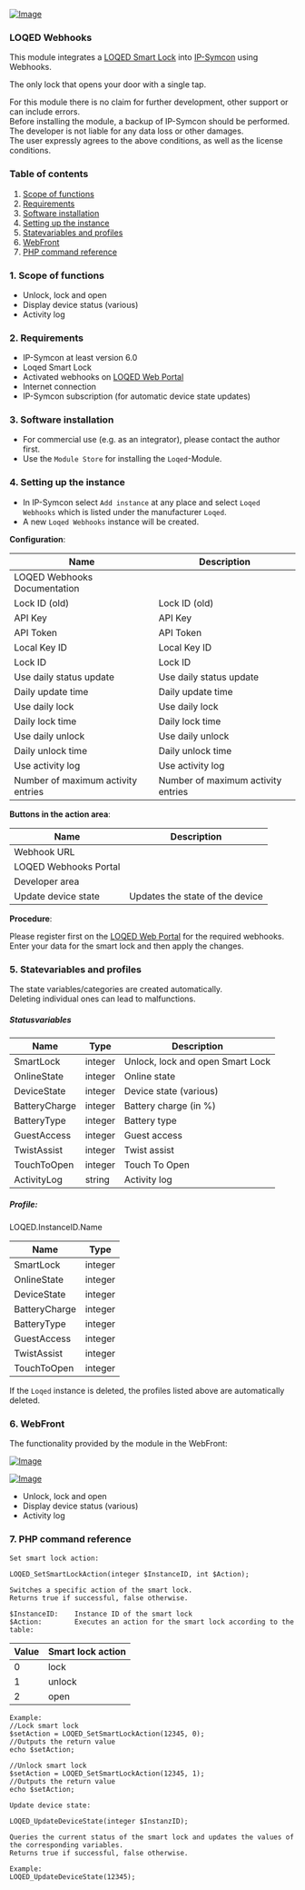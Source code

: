 [![Image](../../../imgs/LOQED_logo_20.png)](https://loqed.com)

### LOQED Webhooks

This module integrates a [LOQED Smart Lock](https://loqed.com) into [IP-Symcon](https://www.symcon.de) using Webhooks.  

The only lock that opens your door with a single tap.  

For this module there is no claim for further development, other support or can include errors.  
Before installing the module, a backup of IP-Symcon should be performed.  
The developer is not liable for any data loss or other damages.  
The user expressly agrees to the above conditions, as well as the license conditions.

### Table of contents

1. [Scope of functions](#1-scope-of-functions)
2. [Requirements](#2-requirements)
3. [Software installation](#3-software-installation)
4. [Setting up the instance](#4-setting-up-the-instance)
5. [Statevariables and profiles](#5-statevariables-and-profiles)
6. [WebFront](#6-webfront)
7. [PHP command reference](#7-php-command-reference)

### 1. Scope of functions

* Unlock, lock and open
* Display device status (various)
* Activity log

### 2. Requirements

- IP-Symcon at least version 6.0
- Loqed Smart Lock
- Activated webhooks on [LOQED Web Portal](https://loqed.com/pages/support#reamaze#0#/kb/integrations/webhooks-en)
- Internet connection
- IP-Symcon subscription (for automatic device state updates)

### 3. Software installation

* For commercial use (e.g. as an integrator), please contact the author first.
* Use the `Module Store` for installing the `Loqed`-Module.

### 4. Setting up the instance

- In IP-Symcon select `Add instance` at any place and select `Loqed Webhooks` which is listed under the manufacturer `Loqed`.
- A new `Loqed Webhooks` instance will be created.

__Configuration__:

| Name                               | Description                        |
|------------------------------------|------------------------------------|
| LOQED Webhooks Documentation       |                                    |
| Lock ID (old)                      | Lock ID (old)                      |
| API Key                            | API Key                            |
| API Token                          | API Token                          |
| Local Key ID                       | Local Key ID                       |
| Lock ID                            | Lock ID                            |
| Use daily status update            | Use daily status update            |
| Daily update time                  | Daily update time                  |
| Use daily lock                     | Use daily lock                     |
| Daily lock time                    | Daily lock time                    |
| Use daily unlock                   | Use daily unlock                   |
| Daily unlock time                  | Daily unlock time                  |
| Use activity log                   | Use activity log                   |
| Number of maximum activity entries | Number of maximum activity entries |

__Buttons in the action area__:

| Name                  | Description                     |
|-----------------------|---------------------------------|
| Webhook URL           |                                 |
| LOQED Webhooks Portal |                                 |
| Developer area        |                                 |
| Update device state   | Updates the state of the device |

__Procedure__:

Please register first on the [LOQED Web Portal](https://loqed.com/pages/support#reamaze#0#/kb/integrations/webhooks-en) for the required webhooks.  
Enter your data for the smart lock and then apply the changes.

### 5. Statevariables and profiles

The state variables/categories are created automatically.  
Deleting individual ones can lead to malfunctions.

##### Statusvariables

| Name          | Type    | Description                      |
|---------------|---------|----------------------------------|
| SmartLock     | integer | Unlock, lock and open Smart Lock |
| OnlineState   | integer | Online state                     |
| DeviceState   | integer | Device state (various)           |
| BatteryCharge | integer | Battery charge (in %)            |
| BatteryType   | integer | Battery type                     |
| GuestAccess   | integer | Guest access                     |
| TwistAssist   | integer | Twist assist                     |
| TouchToOpen   | integer | Touch To Open                    |
| ActivityLog   | string  | Activity log                     |

##### Profile:

LOQED.InstanceID.Name

| Name          | Type    |
|---------------|---------|
| SmartLock     | integer |
| OnlineState   | integer |
| DeviceState   | integer |
| BatteryCharge | integer |
| BatteryType   | integer |
| GuestAccess   | integer |
| TwistAssist   | integer |
| TouchToOpen   | integer |

If the `Loqed` instance is deleted, the profiles listed above are automatically deleted.

### 6. WebFront

The functionality provided by the module in the WebFront:

[![Image](../../../imgs/webfront_en.png)]()

[![Image](../../../imgs/webfront_mobile_en.png)]()

* Unlock, lock and open
* Display device status (various)
* Activity log

### 7. PHP command reference

```text
Set smart lock action:  

LOQED_SetSmartLockAction(integer $InstanceID, int $Action);

Switches a specific action of the smart lock.  
Returns true if successful, false otherwise.  

$InstanceID:    Instance ID of the smart lock 
$Action:        Executes an action for the smart lock according to the table:  
```

| Value | Smart lock action |
|-------|-------------------|
| 0     | lock              |
| 1     | unlock            |
| 2     | open              |

```text
Example:  
//Lock smart lock
$setAction = LOQED_SetSmartLockAction(12345, 0); 
//Outputs the return value
echo $setAction;      

//Unlock smart lock
$setAction = LOQED_SetSmartLockAction(12345, 1);
//Outputs the return value
echo $setAction;      
```

```text
Update device state:  

LOQED_UpdateDeviceState(integer $InstanzID);  

Queries the current status of the smart lock and updates the values of the corresponding variables.  
Returns true if successful, false otherwise. 

Example:  
LOQED_UpdateDeviceState(12345);  
```  